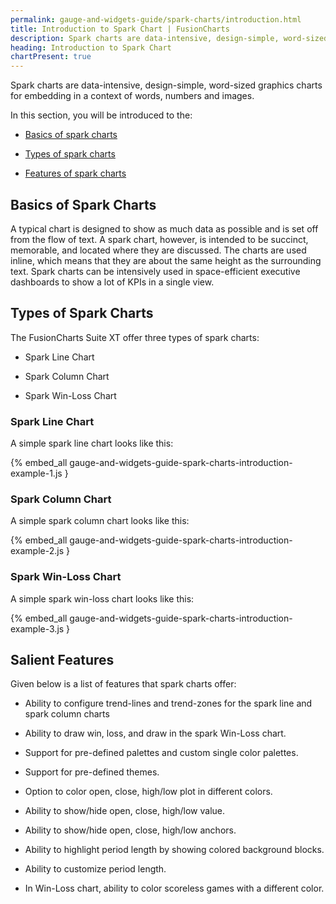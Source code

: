 ```yaml
---
permalink: gauge-and-widgets-guide/spark-charts/introduction.html
title: Introduction to Spark Chart | FusionCharts
description: Spark charts are data-intensive, design-simple, word-sized graphics charts for embedding in a context of words, numbers and images.
heading: Introduction to Spark Chart
chartPresent: true
---
```


Spark charts are data-intensive, design-simple, word-sized graphics charts for embedding in a context of words, numbers and images.

In this section, you will be introduced to the:

* <a href="{{ site.baseurl }}gauge-and-widgets-guide/spark-charts/introduction.html#basics-of-spark-charts">Basics of spark charts</a>

* <a href="{{ site.baseurl }}gauge-and-widgets-guide/spark-charts/introduction.html#types-of-spark-charts">Types of spark charts</a>

* <a href="{{ site.baseurl }}gauge-and-widgets-guide/spark-charts/introduction.html#salient-features">Features of spark charts</a>

## Basics of Spark Charts

A typical chart is designed to show as much data as possible and is set off from the flow of text. A spark chart, however, is intended to be succinct, memorable, and located where they are discussed. The charts are used inline, which means that they are about the same height as the surrounding text. Spark charts can be intensively used in space-efficient executive dashboards to show a lot of KPIs in a single view.

## Types of Spark Charts

The FusionCharts Suite XT offer three types of spark charts:

* Spark Line Chart

* Spark Column Chart

* Spark Win-Loss Chart

### Spark Line Chart

A simple spark line chart looks like this:

{% embed_all gauge-and-widgets-guide-spark-charts-introduction-example-1.js }

### Spark Column Chart

A simple spark column chart looks like this:

{% embed_all gauge-and-widgets-guide-spark-charts-introduction-example-2.js }

### Spark Win-Loss Chart

A simple spark win-loss chart looks like this:

{% embed_all gauge-and-widgets-guide-spark-charts-introduction-example-3.js }

## Salient Features

Given below is a list of features that spark charts offer:

* Ability to configure trend-lines and trend-zones for the spark line and spark column charts

* Ability to draw win, loss, and draw in the spark Win-Loss chart.

* Support for pre-defined palettes and custom single color palettes.

* Support for pre-defined themes.

* Option to color open, close, high/low plot in different colors.

* Ability to show/hide open, close, high/low value.

* Ability to show/hide open, close, high/low anchors.

* Ability to highlight period length by showing colored background blocks.

* Ability to customize period length.

* In Win-Loss chart, ability to color scoreless games with a different color.